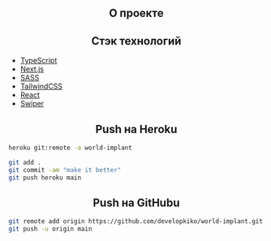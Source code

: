 
<h2 align="center">О проекте</h2>

<h2 align="center">Стэк технологий</h2>
<ul>
    <li><a href="https://github.com/microsoft/TypeScript" target="_blank">TypeScript</a></li>
    <li><a href="https://github.com/vercel/next.js" target="_blank">Next.js</a></li>
    <li><a href="https://github.com/sass/sass" target="_blank">SASS</a></li>
    <li><a href="https://github.com/tailwindlabs/tailwindcss" target="_blank">TailwindCSS</a></li>
    <li><a href="https://github.com/facebook/react" target="_blank">React</a></li>
    <li><a href="https://github.com/nolimits4web/swiper" target="_blank">Swiper</a></li>
</ul>

<h2 align="center">Push на Heroku</h2>

```bash
heroku git:remote -a world-implant

git add .
git commit -am "make it better"
git push heroku main
```

<h2 align="center">Push на GitHubu</h2>

```bash
git remote add origin https://github.com/developkiko/world-implant.git
git push -u origin main
```